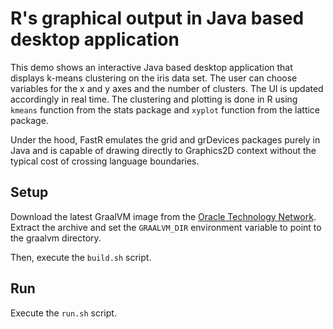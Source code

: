 # R's graphical output in Java based desktop application

This demo shows an interactive Java based desktop application that displays k-means  clustering on the iris data set.
The user can choose variables for the x and y axes and the number of clusters.
The UI is updated accordingly in real time.
The clustering and plotting is done in R using `kmeans` function from the stats package and `xyplot` function from the lattice package.

Under the hood, FastR emulates the grid and grDevices packages purely in Java and is capable of drawing directly to Graphics2D context without the typical cost of crossing language boundaries.


## Setup

Download the latest GraalVM image from the [Oracle Technology Network](http://www.oracle.com/technetwork/oracle-labs/program-languages/downloads/index.html).
Extract the archive and set the `GRAALVM_DIR` environment variable to point to the graalvm directory.

Then, execute the `build.sh` script.


## Run

Execute the `run.sh` script.
